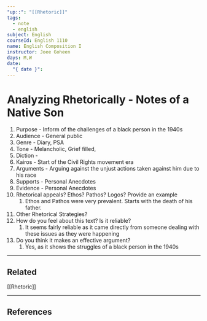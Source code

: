 ```yaml
---
"up::": "[[Rhetoric]]"
tags:
  - note
  - english
subject: English
courseId: English 1110
name: English Composition I
instructor: Joee Goheen
days: M,W
date:
  "{ date }":
---
```


# Analyzing Rhetorically - Notes of a Native Son

1. Purpose - Inform of the challenges of a black person in the 1940s
2. Audience - General public
3. Genre - Diary, PSA
4. Tone - Melancholic, Grief filled, 
5. Diction - 
6. Kairos - Start of the Civil Rights movement era  
7. Arguments - Arguing against the unjust actions taken against him due to his race
8. Supports - Personal Anecdotes
9. Evidence - Personal Anecdotes
10. Rhetorical appeals? Ethos? Pathos? Logos? Provide an example
	1. Ethos and Pathos were very prevalent. Starts with the death of his father. 
11. Other Rhetorical Strategies?
12. How do you feel about this text? Is it reliable?
	1. It seems fairly reliable as it came directly from someone dealing with these issues as they were happening
13. Do you think it makes an effective argument?
	1. Yes, as it shows the struggles of a black person in the 1940s 

---
## Related

[[Rhetoric]]

---

## References

